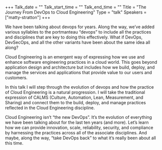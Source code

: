 +++
Talk_date = ""
Talk_start_time = ""
Talk_end_time = ""
Title = "The Journey From DevOps to Cloud Engineering"
Type = "talk"
Speakers = ["matty-stratton"]
+++

We have been talking about devops for years. Along the way, we’ve added various syllables to the portmanteau “devops” to include all the practices and disciplines that are key to doing this effectively. What if DevOps, DevSecOps, and all the other variants have been about the same idea all along?

Cloud Engineering is an emergent way of expressing how we use and enhance software engineering practices in a cloud world. This goes beyond application design and architecture but includes how we build, deploy, and manage the services and applications that provide value to our users and customers.

In this talk I will step through the evolution of devops and how the practice of Cloud Engineering is a natural progression. I will take the traditional expression of CALMS (Culture, Automation, Lean, Measurement, and Sharing) and connect them to the build, deploy, and manage practices reflected in the Cloud Engineering discipline.

Cloud Engineering isn’t “the new DevOps”. It’s the evolution of everything we have been talking about for the last ten years (and more). Let’s learn how we can provide innovation, scale, reliability, security, and compliance by harnessing the practices across all of the associate disciplines. And maybe, along the way, “take DevOps back” to what it’s really been about all this time.
